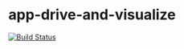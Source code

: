 app-drive-and-visualize
=======================

[![Build Status](https://travis-ci.org/project-capo/app-drive-and-visualize.svg?branch=master)](https://travis-ci.org/project-capo/app-drive-and-visualize)
